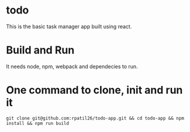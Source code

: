 # todo

This is the basic task manager app built using react.

# Build and Run

It needs node, npm, webpack and dependecies to run. 

# One command to clone, init and run it

`git clone git@github.com:rpatil26/todo-app.git && cd todo-app && npm install && npm run build`
